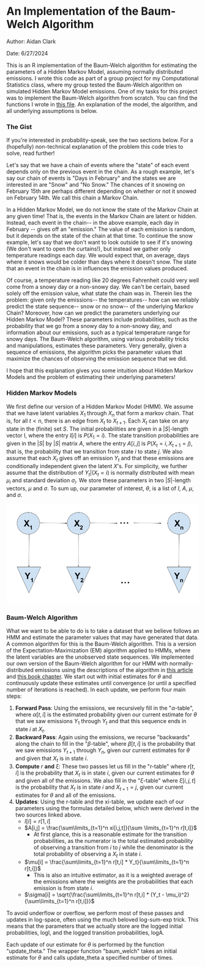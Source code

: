 # An Implementation of the Baum-Welch Algorithm

Author: Aidan Clark

Date: 6/27/2024

This is an R implementation of the Baum-Welch algorithm for estimating the parameters of a Hidden Markov Model, assuming normally distributed emissions. I wrote this code as part of a group project for my Computational Statistics class, where my group tested the Baum-Welch algorithm on simulated Hidden Markov Model emissions. One of my tasks for this project was to implement the Baum-Welch algorithm from scratch. You can find the functions I wrote in [this file](BaumWelchAlgo.R). An explanation of the model, the algorithm, and all underlying assumptions is below.

### The Gist

If you're interested in probability-speak, see the two sections below. For a (hopefully) non-technical explanation of the problem this code tries to solve, read further!

Let's say that we have a chain of events where the "state" of each event depends only on the previous event in the chain. As a rough example, let's say our chain of events is "Days in February" and the states we are interested in are "Snow" and "No Snow." The chances of it snowing on February 15th are perhaps different depending on whether or not it snowed on February 14th. We call this chain a Markov Chain.

In a Hidden Markov Model, we do not know the state of the Markov Chain at any given time! That is, the events in the Markov Chain are latent or hidden. Instead, each event in the chain-- in the above example, each day in February -- gives off an "emission." The value of each emission is random, but it depends on the state of the chain at that time. To continue the snow example, let's say that we don't want to look outside to see if it's snowing (We don't want to open the curtains!), but instead we gather only temperature readings each day. We would expect that, on average, days where it snows would be colder than days where it doesn't snow. The state that an event in the chain is in influences the emission values produced.

Of course, a temperature reading like 20 degrees Fahrenheit could very well come from a snowy day or a non-snowy day. We can't be certain, based solely off the emission value, what state the chain was in. Therein lies the problem: given only the emissions-- the temperatures-- how can we reliably predict the state sequence-- snow or no snow-- of the underlying Markov Chain? Moreover, how can we predict the parameters underlying our Hidden Markov Model? These parameters include probabilities, such as the probability that we go from a snowy day to a non-snowy day, and information about our emissions, such as a typical temperature range for snowy days. The Baum-Welch algorithm, using various probability tricks and manipulations, estimates these parameters. Very generally, given a sequence of emissions, the algorithm picks the parameter values that maximize the chances of observing the emission sequence that we did.

I hope that this explanation gives you some intuition about Hidden Markov Models and the problem of estimating their underlying parameters!

### Hidden Markov Models

We first define our version of a Hidden Markov Model (HMM). We assume that we have latent variables $X_1$ through $X_n$ that form a markov chain. That is, for all $t < n$, there is an edge from $X_t$ to $X_{t+1}$. Each $X_t$ can take on any state in the (finite) set $S$. The initial probabilities are given in a $|S|$-length vector I, where the entry $I[i]$ is $P(X_1 = i)$. The state transition probabilities are given in the $|S|$ by $|S|$ matrix $A$, where the entry $A[i,j]$ is $P(X_{t} = i, X_{t+1} = j)$, that is, the probability that we transition from state $i$ to state $j$. We also assume that each $X_t$ gives off an emission $Y_t$ and that these emissions are conditionally independent given the latent $X$'s. For simplicity, we further assume that the distribution of $Y_t | (X_t = i)$ is normally distributed with mean $\mu _i$ and standard deviation $\sigma _i$. We store these parameters in two $|S|$-length vectors, $\mu$ and $\sigma$. To sum up, our parameter of interest, $\theta$, is a list of $I$, $A$, $\mu$, and $\sigma$.

![Hidden Markov Model Schematic](HMM_Drawing.png)

### Baum-Welch Algorithm

What we want to be able to do is to take a dataset that we believe follows an HMM and estimate the parameter values that may have generated that data. A common algorithm for this is the Baum-Welch algorithm. This is a version of the Expectation-Maximization (EM) algorithm applied to HMMs, where the latent variables are the unobserved state sequences. We implemented our own version of the Baum-Welch algorithm for our HMM with normally-distributed emissions using the descriptions of the algorithm in [this article](https://medium.com/analytics-vidhya/baum-welch-algorithm-for-training-a-hidden-markov-model-part-2-of-the-hmm-series-d0e393b4fb86) and [this book chapter](https://www.taylorfrancis.com/chapters/mono/10.1201/b20790-4/estimation-em-algorithm-walter-zucchini-iain-macdonald-roland-langrock?context=ubx&refId=7d227fac-fa8a-4373-bbf0-6ac2b0deb1ff). We start out with initial estimates for $\theta$ and continuously update these estimates until convergence (or until a specified number of iterations is reached). In each update, we perform four main steps:

1.  **Forward Pass**: Using the emissions, we recursively fill in the "$\alpha$-table", where $\alpha [t, i]$ is the estimated probability given our current estimate for $\theta$ that we saw emissions $Y_1$ through $Y_t$ and that this sequence ends in state $i$ at $X_t$.
2.  **Backward Pass**: Again using the emissions, we recurse "backwards" along the chain to fill in the "$\beta$-table", where $\beta[t,i]$ is the probability that we saw emissions $Y_{t+1}$ through $Y_n$, given our current estimates for $\theta$ and given that $X_t$ is in state $i$.
3.  **Compute** $r$ **and** $\xi$: These two passes let us fill in the "r-table" where $r[t,i]$ is the probability that $X_t$ is in state $i$, given our current estimates for $\theta$ and given all of the emissions. We also fill in the "$\xi$-table" where $\xi[i,j,t]$ is the probability that $X_t$ is in state $i$ and $X_{t+1} = j$, given our current estimates for $\theta$ and all of the emissions.
4.  **Updates**: Using the r-table and the xi-table, we update each of our parameters using the formulas detailed below, which were derived in the two sources linked above.
    -   $I[i] = r[1,i]$
    -   $A[i,j] = \frac{\sum\limits_{t=1}^n xi[i,j,t]}{\sum \limits_{t=1}^n r[t,i]}$
        -   At first glance, this is a reasonable estimate for the transition probabilities, as the numerator is the total estimated probability of observing a transition from $i$ to $j$ while the denominator is the total probability of observing a $X_t$ in state $i$.
    -   $\mu[i] = \frac{\sum\limits_{t=1}^n r[t,i] * Y_t}{\sum\limits_{t=1}^n r[t,i]}$
        -   This is also an intuitive estimator, as it is a weighted average of the emissions where the weights are the probabilities that each emission is from state $i$.
    -   $\sigma[i] = \sqrt{\frac{\sum\limits_{t=1}^n r[t,i] * (Y_t - \mu_i)^2}{\sum\limits_{t=1}^n r[t,i]}}$

To avoid underflow or overflow, we perform most of these passes and updates in log-space, often using the much beloved log-sum-exp trick. This means that the parameters that we actually store are the logged initial probabilities, logI, and the logged transition probabilities, logA.

Each update of our estimate for $\theta$ is performed by the function "update_theta." The wrapper function "baum_welch" takes an initial estimate for $\theta$ and calls update_theta a specified number of times.
